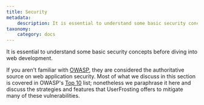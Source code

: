 ```yaml
---
title: Security
metadata:
    description: It is essential to understand some basic security concepts before diving into web development. With an understanding of how the most common  vulnerabilities work and some diligence in configuring your system, UserFrosting sets you up with an application that is robust against most common attack vectors.
taxonomy:
    category: docs
---
```


It is essential to understand some basic security concepts before diving into web development.

If you aren't familiar with [OWASP](https://www.owasp.org/index.php/Main_Page), they are considered the authoritative source on web application security. Most of what we discuss in this section is covered in OWASP's [Top 10](https://www.owasp.org/index.php/Category:OWASP_Top_Ten_Project) list; nonetheless we paraphrase it here and discuss the strategies and features that UserFrosting offers to mitigate many of these vulnerabilities.
